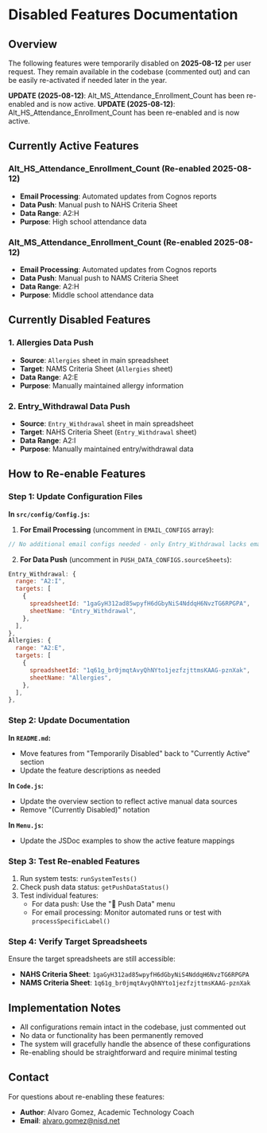 # Disabled Features Documentation

## Overview
The following features were temporarily disabled on **2025-08-12** per user request. They remain available in the codebase (commented out) and can be easily re-activated if needed later in the year.

**UPDATE (2025-08-12)**: Alt_MS_Attendance_Enrollment_Count has been re-enabled and is now active.
**UPDATE (2025-08-12)**: Alt_HS_Attendance_Enrollment_Count has been re-enabled and is now active.

## Currently Active Features

### Alt_HS_Attendance_Enrollment_Count (Re-enabled 2025-08-12)
- **Email Processing**: Automated updates from Cognos reports
- **Data Push**: Manual push to NAHS Criteria Sheet
- **Data Range**: A2:H
- **Purpose**: High school attendance data

### Alt_MS_Attendance_Enrollment_Count (Re-enabled 2025-08-12)
- **Email Processing**: Automated updates from Cognos reports
- **Data Push**: Manual push to NAMS Criteria Sheet
- **Data Range**: A2:H
- **Purpose**: Middle school attendance data

## Currently Disabled Features

### 1. Allergies Data Push
- **Source**: `Allergies` sheet in main spreadsheet
- **Target**: NAMS Criteria Sheet (`Allergies` sheet)
- **Data Range**: A2:E
- **Purpose**: Manually maintained allergy information

### 2. Entry_Withdrawal Data Push  
- **Source**: `Entry_Withdrawal` sheet in main spreadsheet
- **Target**: NAHS Criteria Sheet (`Entry_Withdrawal` sheet)
- **Data Range**: A2:I
- **Purpose**: Manually maintained entry/withdrawal data

## How to Re-enable Features

### Step 1: Update Configuration Files

**In `src/config/Config.js`:**

1. **For Email Processing** (uncomment in `EMAIL_CONFIGS` array):
```javascript
// No additional email configs needed - only Entry_Withdrawal lacks email processing
```

2. **For Data Push** (uncomment in `PUSH_DATA_CONFIGS.sourceSheets`):
```javascript
Entry_Withdrawal: {
  range: "A2:I",
  targets: [
    {
      spreadsheetId: "1gaGyH312ad85wpyfH6dGbyNiS4NddqH6NvzTG6RPGPA",
      sheetName: "Entry_Withdrawal",
    },
  ],
},
Allergies: {
  range: "A2:E",
  targets: [
    {
      spreadsheetId: "1q61g_br0jmqtAvyQhNYto1jezfzjttmsKAAG-pznXak",
      sheetName: "Allergies",
    },
  ],
},
```

### Step 2: Update Documentation

**In `README.md`:**
- Move features from "Temporarily Disabled" back to "Currently Active" section
- Update the feature descriptions as needed

**In `Code.js`:**
- Update the overview section to reflect active manual data sources
- Remove "(Currently Disabled)" notation

**In `Menu.js`:**
- Update the JSDoc examples to show the active feature mappings

### Step 3: Test Re-enabled Features

1. Run system tests: `runSystemTests()`
2. Check push data status: `getPushDataStatus()`
3. Test individual features:
   - For data push: Use the "🚩 Push Data" menu
   - For email processing: Monitor automated runs or test with `processSpecificLabel()`

### Step 4: Verify Target Spreadsheets

Ensure the target spreadsheets are still accessible:
- **NAHS Criteria Sheet**: `1gaGyH312ad85wpyfH6dGbyNiS4NddqH6NvzTG6RPGPA`
- **NAMS Criteria Sheet**: `1q61g_br0jmqtAvyQhNYto1jezfzjttmsKAAG-pznXak`

## Implementation Notes

- All configurations remain intact in the codebase, just commented out
- No data or functionality has been permanently removed
- The system will gracefully handle the absence of these configurations
- Re-enabling should be straightforward and require minimal testing

## Contact

For questions about re-enabling these features:
- **Author**: Alvaro Gomez, Academic Technology Coach  
- **Email**: alvaro.gomez@nisd.net

